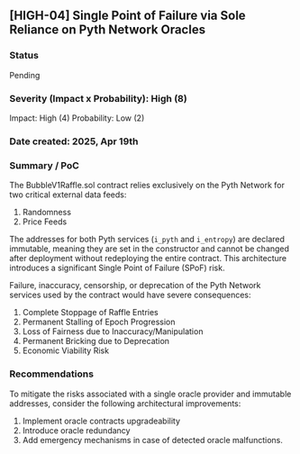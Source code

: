 ## [HIGH-04] Single Point of Failure via Sole Reliance on Pyth Network Oracles

### Status

Pending

### Severity (Impact x Probability): High (8)

Impact: High (4)
Probability: Low (2)

### Date created: 2025, Apr 19th

### Summary / PoC

The BubbleV1Raffle.sol contract relies exclusively on the Pyth Network for two critical external data feeds:

1. Randomness
2. Price Feeds

The addresses for both Pyth services (`i_pyth` and `i_entropy`) are declared immutable, meaning they are set in the constructor and cannot be changed after deployment without redeploying the entire contract. This architecture introduces a significant Single Point of Failure (SPoF) risk.

Failure, inaccuracy, censorship, or deprecation of the Pyth Network services used by the contract would have severe consequences:

1. Complete Stoppage of Raffle Entries
2. Permanent Stalling of Epoch Progression
3. Loss of Fairness due to Inaccuracy/Manipulation
4. Permanent Bricking due to Deprecation
5. Economic Viability Risk

### Recommendations

To mitigate the risks associated with a single oracle provider and immutable addresses, consider the following architectural improvements:

1. Implement oracle contracts upgradeability
2. Introduce oracle redundancy
3. Add emergency mechanisms in case of detected oracle malfunctions.
